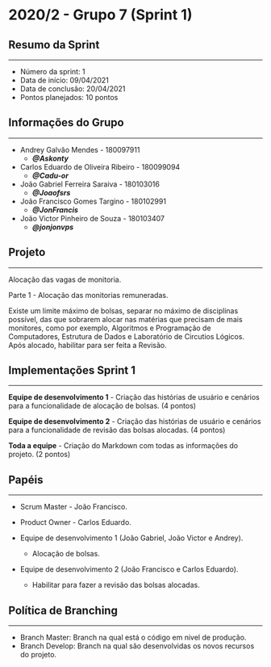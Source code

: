 # 2020/2 - Grupo 7 (Sprint 1)
## Resumo da Sprint
***
* Número da sprint: 1
* Data de início: 09/04/2021
* Data de conclusão: 20/04/2021
* Pontos planejados: 10 pontos


## Informações do Grupo
***

* Andrey Galvão Mendes - 180097911
    - ***@Askonty***
* Carlos Eduardo de Oliveira Ribeiro - 180099094
    - ***@Cadu-or***
* João Gabriel Ferreira Saraiva - 180103016
    - ***@Joaofsrs***
* João Francisco Gomes Targino - 180102991
    - ***@JonFrancis***
* João Victor Pinheiro de Souza - 180103407
    - ***@jonjonvps***


## Projeto
***

Alocação das vagas de monitoria.

Parte 1 - Alocação das monitorias remuneradas.

Existe um limite máximo de bolsas, separar no máximo de disciplinas possível, das que sobrarem alocar nas matérias que precisam de mais monitores, como por exemplo, Algoritmos e Programação de Computadores, Estrutura de Dados e Laboratório de Circutios Lógicos. 
Após alocado, habilitar para ser feita a Revisão.

## Implementações Sprint 1
***

**Equipe de desenvolvimento 1** - Criação das histórias de usuário e cenários para a funcionalidade de alocação de bolsas. (4 pontos)

**Equipe de desenvolvimento 2** - Criação das histórias de usuário e cenários para a funcionalidade de revisão das bolsas alocadas. (4 pontos)

**Toda a equipe** - Criação do Markdown com todas as informações do projeto. (2 pontos)


## Papéis
***

- Scrum Master - João Francisco.

- Product Owner - Carlos Eduardo.

- Equipe de desenvolvimento 1 (João Gabriel, João Victor e Andrey). 
    - Alocação de bolsas.
    
- Equipe de desenvolvimento 2 (João Francisco e Carlos Eduardo).
    - Habilitar para fazer a revisão das bolsas alocadas.

## Política de Branching
***

 - Branch Master: Branch na qual está o código em nivel de produção.
 - Branch Develop: Branch na qual são desenvolvidas os novos recursos do projeto.  
